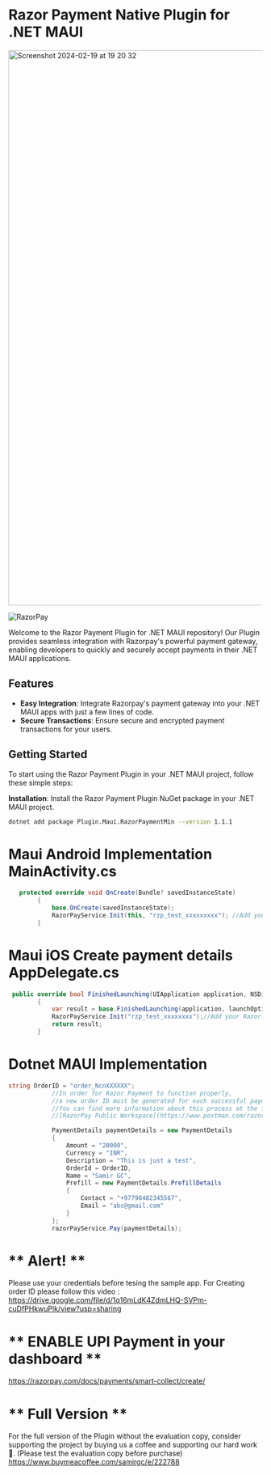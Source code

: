 # Razor Payment Native Plugin for .NET MAUI

<img width="1098" alt="Screenshot 2024-02-19 at 19 20 32" src="https://github.com/samirgcofficial/RazorPaymentMaui/assets/55045516/a0336a74-182d-46f2-81d4-de14855d33ef">


![RazorPay](https://github.com/samirgcofficial/RazorPaymentMaui/assets/55045516/fc487275-90f4-4117-859d-6ee8ca586f8c)

Welcome to the Razor Payment Plugin for .NET MAUI repository! Our Plugin provides seamless integration with Razorpay's powerful payment gateway, enabling developers to quickly and securely accept payments in their .NET MAUI applications.

## Features

- **Easy Integration**: Integrate Razorpay's payment gateway into your .NET MAUI apps with just a few lines of code.
- **Secure Transactions**: Ensure secure and encrypted payment transactions for your users.

## Getting Started

To start using the Razor Payment Plugin in your .NET MAUI project, follow these simple steps:

 **Installation**: Install the Razor Payment Plugin NuGet package in your .NET MAUI project.
   ```sh
  dotnet add package Plugin.Maui.RazorPaymentMin --version 1.1.1
```

# Maui Android Implementation MainActivity.cs
```csharp
   protected override void OnCreate(Bundle? savedInstanceState)
        {
            base.OnCreate(savedInstanceState);
            RazorPayService.Init(this, "rzp_test_xxxxxxxxx"); //Add your Razor Pay Api Key https://dashboard.razorpay.com/app/website-app-settings/api-keys 
        }
```

# Maui iOS Create payment details AppDelegate.cs

```csharp
 public override bool FinishedLaunching(UIApplication application, NSDictionary launchOptions)
        {
            var result = base.FinishedLaunching(application, launchOptions);
            RazorPayService.Init("rzp_test_xxxxxxxx");//Add your Razor Pay Api Key https://dashboard.razorpay.com/app/website-app-settings/api-keys 
            return result;
        }
```

# Dotnet MAUI Implementation 
```csharp
string OrderID = "order_NcnXXXXXX";
            //In order for Razor Payment to function properly,
            //a new order ID must be generated for each successful payment made.
            //You can find more information about this process at the following link:
            //[RazorPay Public Workspace](https://www.postman.com/razorpaydev/workspace/razorpay-public-workspace/folder/12492020-91450029-1c52-4375-8033-39ca4c2d0a8c).

            PaymentDetails paymentDetails = new PaymentDetails
            {
                Amount = "20000",
                Currency = "INR",
                Description = "This is just a test",
                OrderId = OrderID,
                Name = "Samir GC",
                Prefill = new PaymentDetails.PrefillDetails
                {
                    Contact = "+97798482345567",
                    Email = "abc@gmail.com"
                }
            };
            razorPayService.Pay(paymentDetails);

```

# ** Alert! **
Please use your credentials before tesing the sample app. For Creating order ID please follow this video : https://drive.google.com/file/d/1q16mLdK4ZdmLHQ-SVPm-cuDfPHkwuPlk/view?usp=sharing

# ** ENABLE UPI Payment in your dashboard **
https://razorpay.com/docs/payments/smart-collect/create/

# ** Full Version **
For the full version of the Plugin without the evaluation copy, consider supporting the project by buying us a coffee and supporting our hard work 🥰. (Please test the evaluation copy before purchase)
https://www.buymeacoffee.com/samirgc/e/222788
